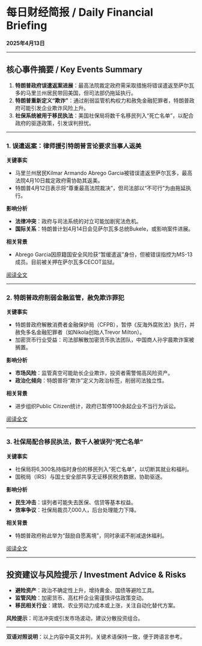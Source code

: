 # 每日财经简报 / Daily Financial Briefing  
**2025年4月13日**  

---

## **核心事件摘要 / Key Events Summary**  
1. **特朗普政府误遣返案进展**：最高法院裁定政府需采取措施将错误遣返至萨尔瓦多的马里兰州居民带回美国，但司法部仍拖延执行。  
2. **特朗普重新定义“欺诈”**：通过削弱监管机构权力和赦免金融犯罪者，特朗普政府可能引发企业欺诈风险上升。  
3. **社保系统被用于移民执法**：美国社保局将数千名移民列入“死亡名单”，以配合政府的驱逐政策，引发误判担忧。  

---

### **1. 误遣返案：律师援引特朗普言论要求当事人返美**  
**关键事实**  
- 马里兰州居民Kilmar Armando Abrego Garcia被错误遣返至萨尔瓦多，最高法院4月10日裁定政府需协助其返美。  
- 特朗普4月12日表示将“尊重最高法院裁决”，但司法部以“不可行”为由拖延执行。  

**影响分析**  
- **法律冲突**：政府与司法系统的对立可能加剧宪法危机。  
- **国际关系**：特朗普计划4月14日会见萨尔瓦多总统Bukele，或影响案件进展。  

**相关背景**  
- Abrego Garcia因原籍国安全风险获“暂缓遣返”身份，但被错误指控为MS-13成员。目前被关押在萨尔瓦多CECOT监狱。  

[阅读全文](https://www.axios.com/2025/04/13/trump-maryland-man-deported-el-salvador)  

---

### **2. 特朗普政府削弱金融监管，赦免欺诈罪犯**  
**关键事实**  
- 特朗普政府解散消费者金融保护局（CFPB），暂停《反海外腐败法》执行，并赦免多名金融犯罪者（如Nikola创始人Trevor Milton）。  
- 加密货币行业受益：司法部解散加密货币执法团队，中国商人孙宇晨欺诈案被搁置。  

**影响分析**  
- **市场风险**：监管真空可能助长企业欺诈，投资者需警惕高风险资产。  
- **政治化倾向**：特朗普将“欺诈”定义为政治标签，削弱司法独立性。  

**相关背景**  
- 进步组织Public Citizen统计，政府已暂停100余起企业不当行为诉讼。  

[阅读全文](https://www.axios.com/2025/04/13/trump-redefines-fraud-corruption)  

---

### **3. 社保局配合移民执法，数千人被误列“死亡名单”**  
**关键事实**  
- 社保局将6,300名持临时身份的移民列入“死亡名单”，以切断其就业和福利。  
- 国税局（IRS）与国土安全部共享无证移民税务数据，协助驱逐。  

**影响分析**  
- **民生冲击**：误列者可能失去医保、信贷等基本权益。  
- **效率争议**：社保局裁员7,000人，后台处理能力下降。  

**相关背景**  
- 特朗普政府称此举为“鼓励自愿离境”，同时承诺不削减退休福利。  

[阅读全文](https://www.axios.com/2025/04/13/social-security-immigration)  

---

## **投资建议与风险提示 / Investment Advice & Risks**  
- **避险资产**：政治不确定性上升，增持黄金、国债等避险工具。  
- **监管风险**：加密货币、高杠杆企业需谨慎评估政策变动。  
- **移民相关行业**：建筑、农业劳动力成本或上涨，关注自动化替代方案。  

**风险提示**：司法冲突或引发市场波动，建议分散投资组合。  

---  

**双语对照说明**：以上内容中英文并列，关键术语保持一致，便于跨语言参考。
